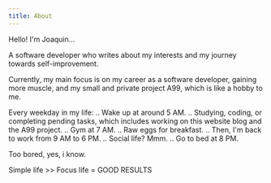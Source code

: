 ```yaml
---
title: About
---
```

Hello! I'm Joaquin...

A software developer who writes about my interests and my journey towards self-improvement.

Currently, my main focus is on my career as a software developer, gaining more muscle, and my small and private project A99, which is like a hobby to me.

Every weekday in my life:
.. Wake up at around 5 AM.
.. Studying, coding, or completing pending tasks, which includes working on this website blog and the A99 project.
..  Gym at 7 AM.
.. Raw eggs for breakfast.
.. Then, I'm back to work from 9 AM to 6 PM.
.. Social life? Mmm.
.. Go to bed at 8 PM.

Too bored, yes, i know. 

Simple life >> Focus life = GOOD RESULTS
